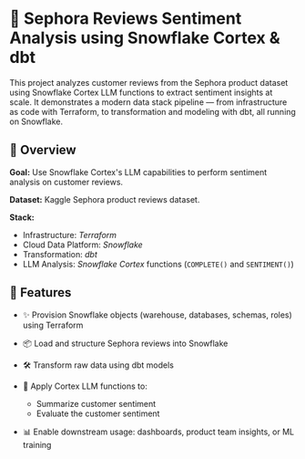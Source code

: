 # 🧴 Sephora Reviews Sentiment Analysis using Snowflake Cortex & dbt

This project analyzes customer reviews from the Sephora product dataset using Snowflake Cortex LLM functions to extract sentiment insights at scale. It demonstrates a modern data stack pipeline — from infrastructure as code with Terraform, to transformation and modeling with dbt, all running on Snowflake.

## 📌 Overview

**Goal:** Use Snowflake Cortex's LLM capabilities to perform sentiment analysis on customer reviews.

**Dataset:** Kaggle Sephora product reviews dataset.

**Stack:**
- Infrastructure: *Terraform*
- Cloud Data Platform: *Snowflake*
- Transformation: *dbt*
- LLM Analysis: *Snowflake Cortex* functions (`COMPLETE()` and `SENTIMENT()`)


## 🚀 Features

- ✨ Provision Snowflake objects (warehouse, databases, schemas, roles) using Terraform

- 📦 Load and structure Sephora reviews into Snowflake

- 🛠 Transform raw data using dbt models

- 🤖 Apply Cortex LLM functions to:
    - Summarize customer sentiment
    - Evaluate the customer sentiment

- 📊 Enable downstream usage: dashboards, product team insights, or ML training
